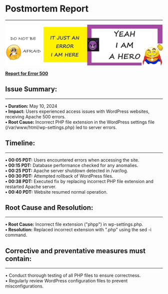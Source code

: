 
# Postmortem Report
-------------------
![500 ERROR TO ACCESS IT IS SO EASY](https://github.com/ayaelsaid/alx-system_engineering-devops/blob/master/0x19-postmortem/Untitled.jpeg)

**[Report for Error 500](https://github.com/ayaelsaid/alx-system_engineering-devops/tree/master/0x17-web_stack_debugging_3)**

## Issue Summary:
-----------------
**•	Duration:** May 10, 2024  
**•	Impact:** Users experienced access issues with WordPress websites, receiving Apache 500 errors.  
**•	Root Cause:** Incorrect PHP file extension in the WordPress settings file (/var/www/html/wp-settings.php) led to server errors.  
## Timeline:
-------------
**•	00:05 PDT:** Users encountered errors when accessing the site.  
**•	00:15 PDT:** Database performance checked for any anomalies.  
**•	00:25 PDT:** Apache server shutdown detected in /var/log.  
**•	00:30 PDT:** Attempted rollback of WordPress files.  
**•	00:38 PDT:** Executed fix by replacing incorrect PHP file extension and restarted Apache server.  
**•	00:40 PDT:** Website resumed normal operation.  
## Root Cause and Resolution:
------------------------------
**•	Root Cause:** Incorrect file extension ("phpp") in wp-settings.php.  
**•	Resolution:** Replaced incorrect extension with ".php" using the sed -i command.  
## Corrective and preventative measures must contain:
------------------------------------------------------
•	Conduct thorough testing of all PHP files to ensure correctness.  
•	Regularly review WordPress configuration files to prevent misconfigurations.
